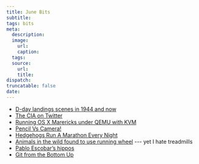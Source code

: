 ```yaml
---
title: June Bits
subtitle:
tags: bits
meta:
  description:
  image:
    url:
    caption:
  tags:
  source:
    url:
    title:
dispatch:
truncatable: false
date:
---
```

* [D-day landings scenes in 1944 and now][D-Day]
* [The CIA on Twitter][cia]
* [Running OS X Marericks under QEMU with KVM][vm]
* [Pencil Vs Camera!][pVc]
* [Hedgehogs Run A Marathon Every Night][hedgehog]
* [Animals in the wild found to use running wheel][yaWheel] --- yet I hate treadmills
* [Pablo Escobar’s hippos][hippos]
* [Git from the Bottom Up][gitUp]

[D-Day]: http://www.theguardian.com/artanddesign/ng-interactive/2014/jun/01/d-day-landings-scenes-in-1944-and-now-interactive
[cia]: https://twitter.com/cia
[vm]: http://blog.definedcode.com/osx-qemu-kvm
[pVc]: https://www.flickr.com/photos/benheine/sets/72157623723956821/ "mixes drawing and photography"
[hedgehog]: http://space.io9.com/hedgehogs-run-a-marathon-every-night-1581300718
[yaWheel]: http://phys.org/news/2014-05-animals-wild-wheel-choice-video.html
[fermiParadox]: http://waitbutwhy.com/2014/05/fermi-paradox.html
[hippos]: http://www.bbc.co.uk/news/magazine-27905743
[gitUp]: http://jwiegley.github.io/git-from-the-bottom-up/
